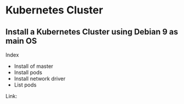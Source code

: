 # Kubernetes Cluster

## Install a Kubernetes Cluster using Debian 9 as main OS

Index
- Install of master
- Install pods
- Install network driver
- List pods

Link: 

